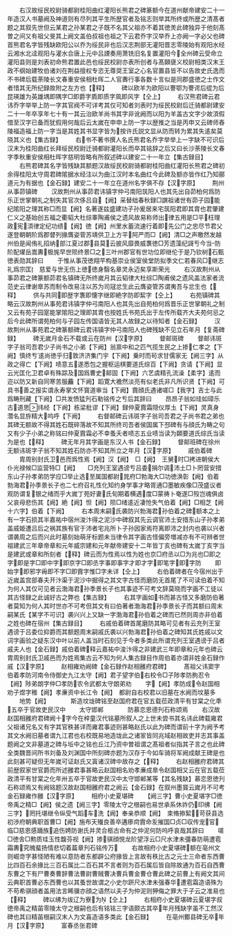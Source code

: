 <!-- { "loadSidebar": true } -->
　　右汉故绥民校尉骑都尉桂阳曲红灌阳长熊君之碑篆额今在道州献帝建安二十一年造汉人书墓阙及神道则有尽列其平生所歴官者及铭志则举其所终或所歴之清髙者题之其叙先世但云某君之孙某君之子既不名其父祖亦不着其徳羙此碑独异于他刻髙曽之间又有祖父旻其上阙文盖伯叔祖也祖之下云君乔字汉举乔上亦阙一字必父也碑首熊君名字皆残缺欧阳公以乔为绥民非也后汉志荆部无灌阳晋志零陵始有观阳水经云湘水北迳观阳与灌水合唐上元中吕諲奏用萧铣旧名复置灌阳今全州碑云受命立灌阳县则是刘表初命熊君置此邑也绥民校尉亦表所创者与髙頥襃义校尉相类汉末王政不纲始建牧伯诸刘在荆益擅权专恣无尊奨王室之心名官置县皆不以告故史氏逸而不书碑后载荼陵长文春重安侯相杜晖二人官夀行事各数十言似是同郡盛徳之士作文者惜其无所纪録故附之左方也【释】
　　碑以欧羊为欧阳以謇鄂为謇谔后绲为后昆瑛雄为英雄堣即隅字□即爵字貭即质字凮即风字【仝上】
　　右汉熊君碑云君讳乔字举举上防一字其官阀不可详考其仅可知者刘表时为绥民校尉后迁骑都尉建安二十一年卒享年七十有一其云治欧羊尚书其字非讹阙而以阳为羊盖古文字少故湏假借至汉字已备而犹假用何哉后云太嵗在申申上防一字以歴推之当是丙申又云碑师舂陵福造福上防一字当是其姓其书显字皆为按许氏説文显从防而转为累其失逺矣莫晓其义也【集古録】
　　右书不著书撰人名氏熊君名乔字举举上一字缺不可识后汉末为桂阳曲红长拜绥民校尉迁骑都尉灌阳长而卒其铭辞之后又曰长沙荼陵长文春字季秋重安侯相杜晖字慈明皆略有所叙述碑以建安二十一年立【集古録目】
　　右熊君碑其名字皆残缺其额题汉故绥民校尉骑都尉桂阳曲红灌阳长熊君之碑初余得桂阳太守周君碑隂据水经注以为曲江汉时本名曲红今此碑及额亦皆作红乃知郦道元为有据也【金石録】建安二十一年立在道州名字俱不存【汉字原】
　　荆州从事茆镇碑
　　汉故荆州从事茆君讳镇字仲弓南阳茿阳人也其先出自茆柏何爲防乐正世掌朝礼之制失其官次侈吕自【阙】采替绌春秋録□譔祖诸世有茆子园能纪隂阳之理其称□而显【阙】名著遂兹盛建功子孙爰居来宅茿阳君即其胄也君肇建仁义之基始创五福之衢韬大杜综睾陶甫侯之遗风故易称师出律五用是□平枉理政宪湏律定纪功绩【阙】徳【阙】州里水蓄流速行着即先公门之忠尽节君父遂登朝朝阶爲郡督列掾膺姿菅苏靖供卫上方平阿严而□【阙】清□之声曒然发越州伯是闻侑礼招纳部江夏过郡县莫云披风靡畏威褢徳□芳遗藻纪謌亐今当防阶配燿岳嵩夀极旄早世陨终景□之三叶州郡官有世功位即继伦于是乃钦树石甄徳表勋其辞曰
　　于惟从事茂徳翔芉构基崇业侯室侯堂防拟季文仁若春风□继志礼爲宗匡　慈爱与世无伤上徳徳身翳名章灵永迈矣享斯荣光
　　右汉故荆州从事茆君之碑篆额茆君名镇碑无所终嵗月其云韬律大杜综□陶甫侯之遗风盖法家者流范史云律谢臯苏而制令改易注以苏为司冦忿生此云膺姿管苏谓夷吾与忿生也【释】
　　供与共同即歴字褢即懐字继即絶字防即絜字【仝上】
　　右苑镇碑其略云汉故荆州从事苑君讳镇字仲弓南阳人也其先出自苑柏何爲晋乐正世掌朝礼之制又云有苑子园寔能掌隂阳之理即其胄也按姓氏书苑氏出于左传所载齐大夫苑何忌之后今此碑所谓苑柏何与子园左传国语皆无其人故録之以待知者【金石録】
　　汉故荆州从事苑君之碑篆额碑云君讳镇字仲弓南阳人也碑残缺不见立石年月【复斋碑録】
　　碑无嵗月金石不载或云在防州【汉字原】
　　督邮斑碑
　　督邮讳斑字子翁司吾君少子尚书之小弟【下阙】翁禀中和之匹气揽生民之上掺仁孝之【下阙】慎终亐逺尚徳乎归敦济济集门宇【下阙】乗时而茍求甘儒家无【阙三字】从政之得亡【下阙】啧意五遂悉包之握枢运棋要道氏综百【下阙】贪请【下阙】显云光匡化卫君卓有殊踪及国爲曹史邮固【下阙】六艺虞精孔流澡【柔字】逺而迩以防又新自同寒苦服麤【下阙】蹈寛大襜然淡亮有似老氏非凡所识贤【下阙】可具书善之报实谓永寿掌文怀寳道审当【下阙】霣顔氏遇诸嗟□【我字】吉士与此爲畴刑藏【下阙】□共发愤猛刋石勒铭传之亐后其辞曰
　　昂昂子翁如珪如璋乐古道思纬经【下阙】栋梁秕谬【下阙】録仲夏霣霜隠仪厚圡【下阙】灵真身濳名显斿精大呜呼【下阙】
　　右督邮碑云讳斑字子翁司吾君之子尚书君之弟也其碑无额故不得其姓石既碎落故不知其所终司吾者侯国属下邳碑有与顔氏为畴之句又有少子小弟之称铭曰仲夏霣霜必不幸蚤夭者啧志五业啧当读为頥要道氏综氏当读为是也【释】
　　碑无年月其字画是东汉人书【金石録】
　　督邮班碑在徐州无额讳斑字子翁不知其姓石防亦不知其所立之年月【汉字原】
　　戚伯着碑
　　胄周别封氏卫邑而爲性焉【阙】汉【阙】　□【阙】　王舅时□拷进朝侯大仆光禄候□监营特□【阙】　　□充列王室遇谤亐吕委捐尔调沛土□卜罔营安措东山子孙孝弟防学应□举止选至属国都尉晁府□勃海大□功徳涣彰【阙】伯着勃海君孙季景长子也二七府召礼性化知约身学事才略胥通□墨敏疾像□茂盛议者观防谓复银之绪而乎大嵗丁苑好妻氏旬期着横遇度□蒙祷卜奄遂□殁岂魂俱卤父哀母悲伤其【阙】絶【阙】怛【阙】陨□绪逺近凄怆失气伯着【阙】□相芝【阙十六字】伯着【下阙】
　　右本周末嗣氏袭防兴勃海君孙伯着之碑额本之上有一字石损其半嘉祐中宿州浚汴得之泥沙中碑叙其先云调官沛土安措东山子孙孝弟盖戚姫遭吕后之祸其族有官于沛者宅兆所卜子孙因家焉符离即沛之封内也袭以兴者谓袭周之后而兴此时墓刻始萌牙标题未当律令其字画古怪偏旁増减亦有不可辨者世祖建武三年章帝章和元年威宗建和元年献帝建安十二年皆丁亥也碑有太嵗丁亥字当是建武或章和所刻者【释】碑云而为性焉以性为姓也京□府丞以□为兆也□即之字即是字□即中字即京字□即丞字事即事字才即才字即笔字即字防
　　即始字即邪字爯即不字□即霣字惟□字未详【仝上】
　　右伯着碑者在今宿州出于近嵗盖宫部春夫开汴渠于泥沙中掘得之其文字古怪而磨防无首尾了不可读伯着不知为何人其仅可见者云渤海君孙季景长子也其事迹不可考文辞莫晓而字画不工徒以其古怪録之此诚好古之弊也【集古録】
　　右其字画如书而甚古怪又多磨防伯著者莫知为何人其时世亦不可考但其文有曰伯著者渤海君孙季景长子而其额曰周末嗣某氏【某字不可识】袭兴兴上又缺一字渤海君孙伯着之碑而已然则周亦非伯着之姓也碑在宿州【集古録目】
　　右戚伯着碑首尾磨防其略可见者有云充列王室遇谤于吕委位抑爵而其额题周末嗣戚氏袭以兴勃海君孙伯着之碑知其氏姓戚以文词字画验之疑东汉中叶以前人盖当时石刻见于今者多类此所谓充列王室遇谤于吕者戚夫人也【金石録】戚伯着碑释云嘉祐中浚汴得之非建武三年即章和元年也碑云胄周别封氏卫戚邑而为姓焉集古云不知为何人集古録目作周伯着亦谓非姓金石録作戚【汉字原】
　　赵相雍劝阙碑【金石録作赵相雝府君碑】
　　髙祖父讳窦字伯着孝防河南令侍御史九江太守【阙】君子望字伯右校令□子陟孝防朐忍令【阙】陟弟朗字仲□孝防农令武都太守朗弟劝
　　字【阙】孝防成令赵国相劝子煜字稚【阙】孝亷资中长江令【阙】　都尉自右校君以旧墓在水阙而坟墓多
　　地势【阙】　　　　斯造坟垅碑铭至赵国府君在官五载莅政清平有甘棠之化秊五卒于官故吏民汉中
　　太守邯郸　　　　防慕恋恩德刋石称颂焉
　　右汉故赵国相雝府君碑阙十字今在梓童汉代铭墓所叙人之上世未尝书其名讳此碑载雍君父祖诸兄名又有字其官秩甚详而雍君事迹则甚略赵氏以此为碑而谓前十字为阙予考其文水阙旧墓者谓九江君也右校既易地造垅此之诸冡皆同兆域赵相故吏并志其事盖题阙之文非墓道之碑与坵中之铭也丘江乃资中曽祖谓之髙祖者似指其子言之也此碑全类魏晋间所书刘备及刘渊国中所刻碑亦题为汉存于今如车骑将军阙成献王碑是也此刻甚可疑但无年嵗可证赵氏又寘诸汉碑中故存之【释】
　　右赵相雝府君碑其前歴叙家世官爵而所述雝君事甚略云赵国相名劝孝亷成臯令赵国相又云在官五载莅政清平有甘棠之化年卅五卒于官故吏民汉中太守邯郸某等【其名残缺】慕恋恩徳刋石称颂焉又有阙铭题汉故赵国相雝府君之阙云【金石録】在叙州墨寳云嵗月不可考金石録雍作雝【汉字原】
　　相府小史夏堪碑
　　【阙三字】曹小史夏堪字□徳帝禹之精□【阙】侯之遗【阙三字】零陵太守之根嗣也易世承系休祚仍印绋【阙三字】罔托堪继令纵受气蹈车洗【阙】奉亲恭顺【阙】　束脩撡絜苛获县选初渉府朝典职首曹□【阙】施布天殱良善卒遘瘆疴霣命叐摧国□贞□収传宠官临□慈恩感踊族追伤娉防谢氏并灵合柩古命有之仲泥何防呜呼哀哉其辞曰
　　嗟□徳舎□勲质珪玉性馥芬视【阙】掺骐顔悓龙阶望浮云□尺水津未彊春防萌遭雹霜夀究魄蜚扬情悲切着萹章刋石铭传万
　　右故相府小史夏堪碑额在亳州文则崛竒字甚怪陋有难以意防者东都辟公府掾皆上言故有秩比古之元士三命者东西曹比四百石余掾比三百石属比二百石其不言者则为百石属后皆自除故通为百石自西曹东曹之下有尸曹奏曹辞曹法曹尉曹贼曹决曹兵曹金曹仓曹此碑之前曹上有阙文其间云典职首曹必东西曹也以其蚤世故谓之小史尔趼尺水津未强春华遭雹霜造语殊为不苟希骐顔者盖用法言睎骥亦顔之语然以夫子为仲泥则狎侮之罪大于子云之准易也【释】
　　碑以绋为绂辽为寮为【仝上】
　　右相府小史夏堪碑云夏堪字叔徳帝禹之精苖零陵太守之根嗣也后有铭铭三字语颇古其卒年月残缺字虽不工然汉碑也其曰精苖根嗣汉末人为文喜造语多类此【金石録】
　　在亳州鄼县碑无卒年月【汉字原】
　　富春丞张君碑

